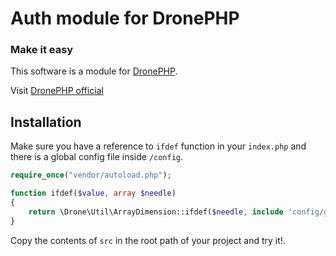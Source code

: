 # Auth module for DronePHP
### Make it easy

This software is a module for [DronePHP](https://github.com/Pleets/DronePHP).

Visit [DronePHP official](http://www.dronephp.com)

## Installation

Make sure you have a reference to `ifdef` function in your `index.php` and there is a global config file inside `/config`.

```php
require_once("vendor/autoload.php");

function ifdef($value, array $needle)
{
    return \Drone\Util\ArrayDimension::ifdef($needle, include 'config/global.config.php', $value);
}
```

Copy the contents of `src` in the root path of your project and try it!.